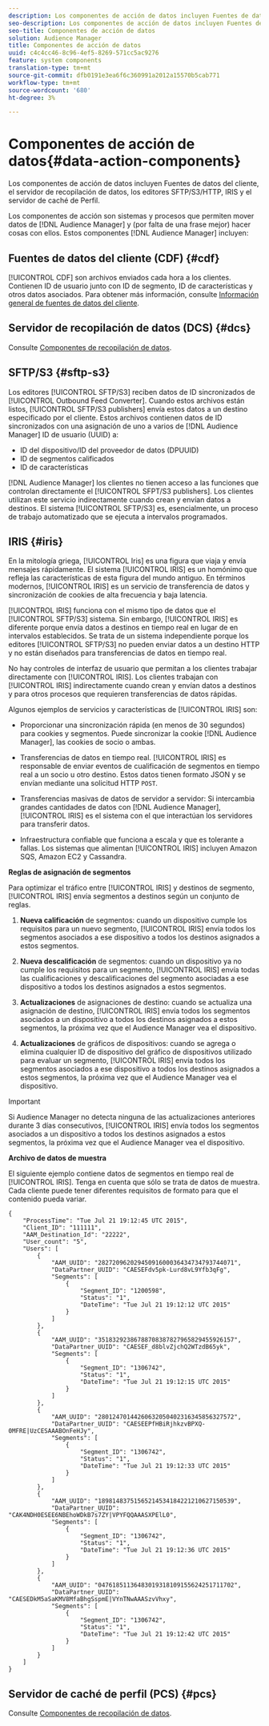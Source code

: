 ```yaml
---
description: Los componentes de acción de datos incluyen Fuentes de datos del cliente, el servidor de recopilación de datos, los editores SFTP/S3/HTTP, IRIS y el servidor de caché de Perfil.
seo-description: Los componentes de acción de datos incluyen Fuentes de datos del cliente, el servidor de recopilación de datos, los editores SFTP/S3/HTTP, IRIS y el servidor de caché de Perfil.
seo-title: Componentes de acción de datos
solution: Audience Manager
title: Componentes de acción de datos
uuid: c4c4cc46-8c96-4ef5-8269-571cc5ac9276
feature: system components
translation-type: tm+mt
source-git-commit: dfb0191e3ea6f6c360991a2012a15570b5cab771
workflow-type: tm+mt
source-wordcount: '680'
ht-degree: 3%

---
```



# Componentes de acción de datos{#data-action-components}

Los componentes de acción de datos incluyen Fuentes de datos del cliente, el servidor de recopilación de datos, los editores SFTP/S3/HTTP, IRIS y el servidor de caché de Perfil.

<!-- 

c_compact.xml

 -->

Los componentes de acción son sistemas y procesos que permiten mover datos de [!DNL Audience Manager] y (por falta de una frase mejor) hacer cosas con ellos. Estos componentes [!DNL Audience Manager] incluyen:

## Fuentes de datos del cliente (CDF) {#cdf}

[!UICONTROL CDF] son archivos enviados cada hora a los clientes. Contienen ID de usuario junto con ID de segmento, ID de características y otros datos asociados. Para obtener más información, consulte [Información general de fuentes de datos del cliente](../../features/cdf-files.md).

## Servidor de recopilación de datos (DCS) {#dcs}

Consulte [Componentes de recopilación de datos](../../reference/system-components/components-data-collection.md).

## SFTP/S3 {#sftp-s3}

Los editores [!UICONTROL SFTP/S3] reciben datos de ID sincronizados de [!UICONTROL Outbound Feed Converter]. Cuando estos archivos están listos, [!UICONTROL SFTP/S3 publishers] envía estos datos a un destino especificado por el cliente. Estos archivos contienen datos de ID sincronizados con una asignación de uno a varios de [!DNL Audience Manager] ID de usuario (UUID) a:

* ID del dispositivo/ID del proveedor de datos (DPUUID)
* ID de segmentos calificados
* ID de características

[!DNL Audience Manager] los clientes no tienen acceso a las funciones que controlan directamente el  [!UICONTROL SFPT/S3 publishers]. Los clientes utilizan este servicio indirectamente cuando crean y envían datos a destinos. El sistema [!UICONTROL SFTP/S3] es, esencialmente, un proceso de trabajo automatizado que se ejecuta a intervalos programados.

## IRIS {#iris}

En la mitología griega, [!UICONTROL Iris] es una figura que viaja y envía mensajes rápidamente. El sistema [!UICONTROL IRIS] es un homónimo que refleja las características de esta figura del mundo antiguo. En términos modernos, [!UICONTROL IRIS] es un servicio de transferencia de datos y sincronización de cookies de alta frecuencia y baja latencia.

[!UICONTROL IRIS] funciona con el mismo tipo de datos que el  [!UICONTROL SFTP/S3] sistema. Sin embargo, [!UICONTROL IRIS] es diferente porque envía datos a destinos en tiempo real en lugar de en intervalos establecidos. Se trata de un sistema independiente porque los editores [!UICONTROL SFTP/S3] no pueden enviar datos a un destino HTTP y no están diseñados para transferencias de datos en tiempo real.

No hay controles de interfaz de usuario que permitan a los clientes trabajar directamente con [!UICONTROL IRIS]. Los clientes trabajan con [!UICONTROL IRIS] indirectamente cuando crean y envían datos a destinos y para otros procesos que requieren transferencias de datos rápidas.

Algunos ejemplos de servicios y características de [!UICONTROL IRIS] son:

* Proporcionar una sincronización rápida (en menos de 30 segundos) para cookies y segmentos. Puede sincronizar la cookie [!DNL Audience Manager], las cookies de socio o ambas.
* Transferencias de datos en tiempo real. [!UICONTROL IRIS] es responsable de enviar eventos de cualificación de segmentos en tiempo real a un socio u otro destino. Estos datos tienen formato JSON y se envían mediante una solicitud HTTP `POST`.

* Transferencias masivas de datos de servidor a servidor: Si intercambia grandes cantidades de datos con [!DNL Audience Manager], [!UICONTROL IRIS] es el sistema con el que interactúan los servidores para transferir datos.

* Infraestructura confiable que funciona a escala y que es tolerante a fallas. Los sistemas que alimentan [!UICONTROL IRIS] incluyen Amazon SQS, Amazon EC2 y Cassandra.

**Reglas de asignación de segmentos**

Para optimizar el tráfico entre [!UICONTROL IRIS] y destinos de segmento, [!UICONTROL IRIS] envía segmentos a destinos según un conjunto de reglas.

1. **Nueva calificación** de segmentos: cuando un dispositivo cumple los requisitos para un nuevo segmento,  [!UICONTROL IRIS] envía todos los segmentos asociados a ese dispositivo a todos los destinos asignados a estos segmentos.

1. **Nueva descalificación** de segmentos: cuando un dispositivo ya no cumple los requisitos para un segmento,  [!UICONTROL IRIS] envía todas las cualificaciones y descalificaciones del segmento asociadas a ese dispositivo a todos los destinos asignados a estos segmentos.

1. **Actualizaciones** de asignaciones de destino: cuando se actualiza una asignación de destino,  [!UICONTROL IRIS] envía todos los segmentos asociados a un dispositivo a todos los destinos asignados a estos segmentos, la próxima vez que el Audience Manager vea el dispositivo.

1. **Actualizaciones** de gráficos de dispositivos: cuando se agrega o elimina cualquier ID de dispositivo del gráfico de dispositivos utilizado para evaluar un segmento,  [!UICONTROL IRIS] envía todos los segmentos asociados a ese dispositivo a todos los destinos asignados a estos segmentos, la próxima vez que el Audience Manager vea el dispositivo.

>[!IMPORTANT]
>
>Si Audience Manager no detecta ninguna de las actualizaciones anteriores durante 3 días consecutivos, [!UICONTROL IRIS] envía todos los segmentos asociados a un dispositivo a todos los destinos asignados a estos segmentos, la próxima vez que el Audience Manager vea el dispositivo.

**Archivo de datos de muestra**

El siguiente ejemplo contiene datos de segmentos en tiempo real de [!UICONTROL IRIS]. Tenga en cuenta que sólo se trata de datos de muestra. Cada cliente puede tener diferentes requisitos de formato para que el contenido pueda variar.

```
{
    "ProcessTime": "Tue Jul 21 19:12:45 UTC 2015",
    "Client_ID": "111111",
    "AAM_Destination_Id": "22222",
    "User_count": "5",
    "Users": [
        {
            "AAM_UUID": "28272096202945091600036434734793744071",
            "DataPartner_UUID": "CAESEFdv5pk-Lurd8vL9Yfb3qFg",
            "Segments": [
                {
                    "Segment_ID": "1200598",
                    "Status": "1",
                    "DateTime": "Tue Jul 21 19:12:12 UTC 2015"
                }
            ]
        },
        {
            "AAM_UUID": "35183292386788708387827965829455926157",
            "DataPartner_UUID": "CAESEF_d8blvZjchQ2WTzdB65yk",
            "Segments": [
                {
                    "Segment_ID": "1306742",
                    "Status": "1",
                    "DateTime": "Tue Jul 21 19:12:15 UTC 2015"
                }
            ]
        },
        {
            "AAM_UUID": "28012470144260632050402316345856327572",
            "DataPartner_UUID": "CAESEEPfHBiRjhkzvBPXQ-0MFRE|UzCESAAABOnFeHJy",
            "Segments": [
                {
                    "Segment_ID": "1306742",
                    "Status": "1",
                    "DateTime": "Tue Jul 21 19:12:33 UTC 2015"
                }
            ]
        },
        {
            "AAM_UUID": "18981483751565214534184221210627150539",
            "DataPartner_UUID": "CAK4NDH0ESEE6NBEhoWDkB7s7ZY|VPYFQQAAASXPElL0",
            "Segments": [
                {
                    "Segment_ID": "1306742",
                    "Status": "1",
                    "DateTime": "Tue Jul 21 19:12:36 UTC 2015"
                }
            ]
        },
        {
            "AAM_UUID": "04761851136483019318109155624251711702",
            "DataPartner_UUID": "CAESEDkM5aSaKMV8MfaBhgSspmE|VYnTNwAAASzvVhxy",
            "Segments": [
                {
                    "Segment_ID": "1306742",
                    "Status": "1",
                    "DateTime": "Tue Jul 21 19:12:42 UTC 2015"
                }
            ]
        }
    ]
}
```

## Servidor de caché de perfil (PCS) {#pcs}

Consulte [Componentes de recopilación de datos](../../reference/system-components/components-data-collection.md).
